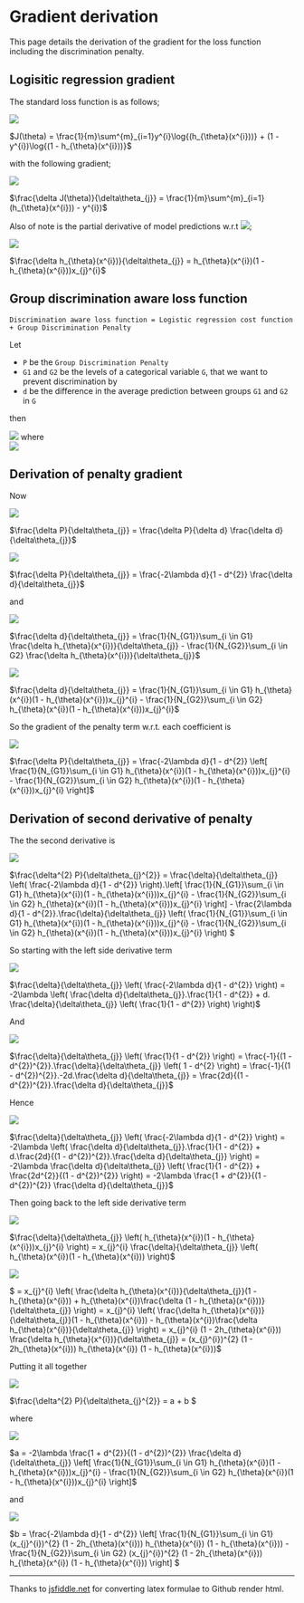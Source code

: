 # Gradient derivation

This page details the derivation of the gradient for the loss function including the discrimination penalty.

## Logisitic regression gradient

The standard loss function is as follows;

<img src="https://render.githubusercontent.com/render/math?math=%24J(%5Ctheta)%20%3D%20%5Cfrac%7B1%7D%7Bm%7D%5Csum%5E%7Bm%7D_%7Bi%3D1%7Dy%5E%7Bi%7D%5Clog%7B(h_%7B%5Ctheta%7D(x%5E%7Bi%7D))%7D%20%2B%20(1%20-%20y%5E%7Bi%7D)%5Clog%7B(1%20-%20h_%7B%5Ctheta%7D(x%5E%7Bi%7D))%7D%24">

$J(\theta) = \frac{1}{m}\sum^{m}_{i=1}y^{i}\log{(h_{\theta}(x^{i}))} + (1 - y^{i})\log{(1 - h_{\theta}(x^{i}))}$

with the following gradient;

<img src="https://render.githubusercontent.com/render/math?math=%24%5Cfrac%7B%5Cdelta%20J(%5Ctheta)%7D%7B%5Cdelta%5Ctheta_%7Bj%7D%7D%20%3D%20%5Cfrac%7B1%7D%7Bm%7D%5Csum%5E%7Bm%7D_%7Bi%3D1%7D(h_%7B%5Ctheta%7D(x%5E%7Bi%7D))%20-%20y%5E%7Bi%7D)%24">

$\frac{\delta J(\theta)}{\delta\theta_{j}} = \frac{1}{m}\sum^{m}_{i=1}(h_{\theta}(x^{i})) - y^{i})$

Also of note is the partial derivative of model predictions w.r.t <img src="https://render.githubusercontent.com/render/math?math=%24%5Ctheta_%7Bj%7D%24">;

<img src="https://render.githubusercontent.com/render/math?math=%24%5Cfrac%7B%5Cdelta%20h_%7B%5Ctheta%7D(x%5E%7Bi%7D)%7D%7B%5Cdelta%5Ctheta_%7Bj%7D%7D%20%3D%20h_%7B%5Ctheta%7D(x%5E%7Bi%7D)(1%20-%20h_%7B%5Ctheta%7D(x%5E%7Bi%7D))x_%7Bj%7D%5E%7Bi%7D%24">

$\frac{\delta h_{\theta}(x^{i})}{\delta\theta_{j}} = h_{\theta}(x^{i})(1 - h_{\theta}(x^{i}))x_{j}^{i}$

## Group discrimination aware loss function

`Discrimination aware loss function = Logistic regression cost function + Group Discrimination Penalty`

Let 
- `P` be the `Group Discrimination Penalty` 
- `G1` and `G2` be the levels of a categorical variable `G`, that we want to prevent discrimination by
- `d` be the difference in the average prediction between groups `G1` and `G2` in `G`

then

<img src="https://render.githubusercontent.com/render/math?math=%24P%20%3D%20%5Clambda%5Clog%7B(1%20-%20d%5E%7B2%7D)%7D%24"> where <br>
<img src="https://render.githubusercontent.com/render/math?math=%24d%20%3D%20%5Cfrac%7B1%7D%7BN_%7BG1%7D%7D%5Csum_%7Bi%20%5Cin%20G1%7Dh_%7B%5Ctheta%7D(x%5E%7Bi%7D)%20-%20%5Cfrac%7B1%7D%7BN_%7BG2%7D%7D%5Csum_%7Bi%20%5Cin%20G2%7Dh_%7B%5Ctheta%7D(x%5E%7Bi%7D)%24"> 

## Derivation of penalty gradient

Now 

<img src="https://render.githubusercontent.com/render/math?math=%24%5Cfrac%7B%5Cdelta%20P%7D%7B%5Cdelta%5Ctheta_%7Bj%7D%7D%20%3D%20%5Cfrac%7B%5Cdelta%20P%7D%7B%5Cdelta%20d%7D%20%5Cfrac%7B%5Cdelta%20d%7D%7B%5Cdelta%5Ctheta_%7Bj%7D%7D%24">

$\frac{\delta P}{\delta\theta_{j}} = \frac{\delta P}{\delta d} \frac{\delta d}{\delta\theta_{j}}$

<img src="https://render.githubusercontent.com/render/math?math=%24%5Cfrac%7B%5Cdelta%20P%7D%7B%5Cdelta%5Ctheta_%7Bj%7D%7D%20%3D%20%5Cfrac%7B-2%5Clambda%20d%7D%7B1%20-%20d%5E%7B2%7D%7D%20%5Cfrac%7B%5Cdelta%20d%7D%7B%5Cdelta%5Ctheta_%7Bj%7D%7D%24">

$\frac{\delta P}{\delta\theta_{j}} = \frac{-2\lambda d}{1 - d^{2}} \frac{\delta d}{\delta\theta_{j}}$

and

<img src="https://render.githubusercontent.com/render/math?math=%24%5Cfrac%7B%5Cdelta%20d%7D%7B%5Cdelta%5Ctheta_%7Bj%7D%7D%20%3D%20%5Cfrac%7B1%7D%7BN_%7BG1%7D%7D%5Csum_%7Bi%20%5Cin%20G1%7D%20%5Cfrac%7B%5Cdelta%20h_%7B%5Ctheta%7D(x%5E%7Bi%7D)%7D%7B%5Cdelta%5Ctheta_%7Bj%7D%7D%20-%20%5Cfrac%7B1%7D%7BN_%7BG2%7D%7D%5Csum_%7Bi%20%5Cin%20G2%7D%20%5Cfrac%7B%5Cdelta%20h_%7B%5Ctheta%7D(x%5E%7Bi%7D)%7D%7B%5Cdelta%5Ctheta_%7Bj%7D%7D%24">

$\frac{\delta d}{\delta\theta_{j}} = \frac{1}{N_{G1}}\sum_{i \in G1} \frac{\delta h_{\theta}(x^{i})}{\delta\theta_{j}} - \frac{1}{N_{G2}}\sum_{i \in G2} \frac{\delta h_{\theta}(x^{i})}{\delta\theta_{j}}$

<img src="https://render.githubusercontent.com/render/math?math=%24%5Cfrac%7B%5Cdelta%20d%7D%7B%5Cdelta%5Ctheta_%7Bj%7D%7D%20%3D%20%5Cfrac%7B1%7D%7BN_%7BG1%7D%7D%5Csum_%7Bi%20%5Cin%20G1%7D%20h_%7B%5Ctheta%7D(x%5E%7Bi%7D)(1%20-%20h_%7B%5Ctheta%7D(x%5E%7Bi%7D))x_%7Bj%7D%5E%7Bi%7D%20-%20%5Cfrac%7B1%7D%7BN_%7BG2%7D%7D%5Csum_%7Bi%20%5Cin%20G2%7D%20h_%7B%5Ctheta%7D(x%5E%7Bi%7D)(1%20-%20h_%7B%5Ctheta%7D(x%5E%7Bi%7D))x_%7Bj%7D%5E%7Bi%7D%24">

$\frac{\delta d}{\delta\theta_{j}} = \frac{1}{N_{G1}}\sum_{i \in G1} h_{\theta}(x^{i})(1 - h_{\theta}(x^{i}))x_{j}^{i} - \frac{1}{N_{G2}}\sum_{i \in G2} h_{\theta}(x^{i})(1 - h_{\theta}(x^{i}))x_{j}^{i}$

So the gradient of the penalty term w.r.t. each coefficient is

<img src="https://render.githubusercontent.com/render/math?math=%24%5Cfrac%7B%5Cdelta%20P%7D%7B%5Cdelta%5Ctheta_%7Bj%7D%7D%20%3D%20%5Cfrac%7B-2%5Clambda%20d%7D%7B1%20-%20d%5E%7B2%7D%7D%20%5Cleft%5B%20%5Cfrac%7B1%7D%7BN_%7BG1%7D%7D%5Csum_%7Bi%20%5Cin%20G1%7D%20h_%7B%5Ctheta%7D(x%5E%7Bi%7D)(1%20-%20h_%7B%5Ctheta%7D(x%5E%7Bi%7D))x_%7Bj%7D%5E%7Bi%7D%20-%20%5Cfrac%7B1%7D%7BN_%7BG2%7D%7D%5Csum_%7Bi%20%5Cin%20G2%7D%20h_%7B%5Ctheta%7D(x%5E%7Bi%7D)(1%20-%20h_%7B%5Ctheta%7D(x%5E%7Bi%7D))x_%7Bj%7D%5E%7Bi%7D%20%5Cright%5D%24">

$\frac{\delta P}{\delta\theta_{j}} = \frac{-2\lambda d}{1 - d^{2}} \left[ \frac{1}{N_{G1}}\sum_{i \in G1} h_{\theta}(x^{i})(1 - h_{\theta}(x^{i}))x_{j}^{i} - \frac{1}{N_{G2}}\sum_{i \in G2} h_{\theta}(x^{i})(1 - h_{\theta}(x^{i}))x_{j}^{i} \right]$

## Derivation of second derivative of penalty

The the second derivative is

<img src="https://render.githubusercontent.com/render/math?math=%24%5Cfrac%7B%5Cdelta%5E%7B2%7D%20P%7D%7B%5Cdelta%5Ctheta_%7Bj%7D%5E%7B2%7D%7D%20%3D%20%5Cfrac%7B%5Cdelta%7D%7B%5Cdelta%5Ctheta_%7Bj%7D%7D%20%5Cleft(%20%5Cfrac%7B-2%5Clambda%20d%7D%7B1%20-%20d%5E%7B2%7D%7D%20%5Cright).%5Cleft%5B%20%5Cfrac%7B1%7D%7BN_%7BG1%7D%7D%5Csum_%7Bi%20%5Cin%20G1%7D%20h_%7B%5Ctheta%7D(x%5E%7Bi%7D)(1%20-%20h_%7B%5Ctheta%7D(x%5E%7Bi%7D))x_%7Bj%7D%5E%7Bi%7D%20-%20%5Cfrac%7B1%7D%7BN_%7BG2%7D%7D%5Csum_%7Bi%20%5Cin%20G2%7D%20h_%7B%5Ctheta%7D(x%5E%7Bi%7D)(1%20-%20h_%7B%5Ctheta%7D(x%5E%7Bi%7D))x_%7Bj%7D%5E%7Bi%7D%20%5Cright%5D%20-%20%5Cfrac%7B2%5Clambda%20d%7D%7B1%20-%20d%5E%7B2%7D%7D.%5Cfrac%7B%5Cdelta%7D%7B%5Cdelta%5Ctheta_%7Bj%7D%7D%20%5Cleft(%20%5Cfrac%7B1%7D%7BN_%7BG1%7D%7D%5Csum_%7Bi%20%5Cin%20G1%7D%20h_%7B%5Ctheta%7D(x%5E%7Bi%7D)(1%20-%20h_%7B%5Ctheta%7D(x%5E%7Bi%7D))x_%7Bj%7D%5E%7Bi%7D%20-%20%5Cfrac%7B1%7D%7BN_%7BG2%7D%7D%5Csum_%7Bi%20%5Cin%20G2%7D%20h_%7B%5Ctheta%7D(x%5E%7Bi%7D)(1%20-%20h_%7B%5Ctheta%7D(x%5E%7Bi%7D))x_%7Bj%7D%5E%7Bi%7D%20%5Cright)%20%24">

$\frac{\delta^{2} P}{\delta\theta_{j}^{2}} = \frac{\delta}{\delta\theta_{j}} \left( \frac{-2\lambda d}{1 - d^{2}} \right).\left[ \frac{1}{N_{G1}}\sum_{i \in G1} h_{\theta}(x^{i})(1 - h_{\theta}(x^{i}))x_{j}^{i} - \frac{1}{N_{G2}}\sum_{i \in G2} h_{\theta}(x^{i})(1 - h_{\theta}(x^{i}))x_{j}^{i} \right] - \frac{2\lambda d}{1 - d^{2}}.\frac{\delta}{\delta\theta_{j}} \left( \frac{1}{N_{G1}}\sum_{i \in G1} h_{\theta}(x^{i})(1 - h_{\theta}(x^{i}))x_{j}^{i} - \frac{1}{N_{G2}}\sum_{i \in G2} h_{\theta}(x^{i})(1 - h_{\theta}(x^{i}))x_{j}^{i} \right) $

So starting with the left side derivative term

<img src="https://render.githubusercontent.com/render/math?math=%24%5Cfrac%7B%5Cdelta%7D%7B%5Cdelta%5Ctheta_%7Bj%7D%7D%20%5Cleft(%20%5Cfrac%7B-2%5Clambda%20d%7D%7B1%20-%20d%5E%7B2%7D%7D%20%5Cright)%20%3D%20-2%5Clambda%20%5Cleft(%20%5Cfrac%7B%5Cdelta%20d%7D%7B%5Cdelta%5Ctheta_%7Bj%7D%7D.%5Cfrac%7B1%7D%7B1%20-%20d%5E%7B2%7D%7D%20%2B%20d.%20%5Cfrac%7B%5Cdelta%7D%7B%5Cdelta%5Ctheta_%7Bj%7D%7D%20%5Cleft(%20%5Cfrac%7B1%7D%7B1%20-%20d%5E%7B2%7D%7D%20%5Cright)%20%5Cright)%24">

$\frac{\delta}{\delta\theta_{j}} \left( \frac{-2\lambda d}{1 - d^{2}} \right) = -2\lambda \left( \frac{\delta d}{\delta\theta_{j}}.\frac{1}{1 - d^{2}} + d. \frac{\delta}{\delta\theta_{j}} \left( \frac{1}{1 - d^{2}} \right) \right)$

And 

<img src="https://render.githubusercontent.com/render/math?math=%24%5Cfrac%7B%5Cdelta%7D%7B%5Cdelta%5Ctheta_%7Bj%7D%7D%20%5Cleft(%20%5Cfrac%7B1%7D%7B1%20-%20d%5E%7B2%7D%7D%20%5Cright)%20%3D%20%5Cfrac%7B-1%7D%7B(1%20-%20d%5E%7B2%7D)%5E%7B2%7D%7D.%5Cfrac%7B%5Cdelta%7D%7B%5Cdelta%5Ctheta_%7Bj%7D%7D%20%5Cleft(%201%20-%20d%5E%7B2%7D%20%5Cright)%20%3D%20%5Cfrac%7B-1%7D%7B(1%20-%20d%5E%7B2%7D)%5E%7B2%7D%7D.-2d.%5Cfrac%7B%5Cdelta%20d%7D%7B%5Cdelta%5Ctheta_%7Bj%7D%7D%20%3D%20%5Cfrac%7B2d%7D%7B(1%20-%20d%5E%7B2%7D)%5E%7B2%7D%7D.%5Cfrac%7B%5Cdelta%20d%7D%7B%5Cdelta%5Ctheta_%7Bj%7D%7D%24">

$\frac{\delta}{\delta\theta_{j}} \left( \frac{1}{1 - d^{2}} \right) = \frac{-1}{(1 - d^{2})^{2}}.\frac{\delta}{\delta\theta_{j}} \left( 1 - d^{2} \right) = \frac{-1}{(1 - d^{2})^{2}}.-2d.\frac{\delta d}{\delta\theta_{j}} = \frac{2d}{(1 - d^{2})^{2}}.\frac{\delta d}{\delta\theta_{j}}$

Hence 

<img src="https://render.githubusercontent.com/render/math?math=%24%5Cfrac%7B%5Cdelta%7D%7B%5Cdelta%5Ctheta_%7Bj%7D%7D%20%5Cleft(%20%5Cfrac%7B-2%5Clambda%20d%7D%7B1%20-%20d%5E%7B2%7D%7D%20%5Cright)%20%3D%20-2%5Clambda%20%5Cleft(%20%5Cfrac%7B%5Cdelta%20d%7D%7B%5Cdelta%5Ctheta_%7Bj%7D%7D.%5Cfrac%7B1%7D%7B1%20-%20d%5E%7B2%7D%7D%20%2B%20d.%5Cfrac%7B2d%7D%7B(1%20-%20d%5E%7B2%7D)%5E%7B2%7D%7D.%5Cfrac%7B%5Cdelta%20d%7D%7B%5Cdelta%5Ctheta_%7Bj%7D%7D%20%5Cright)%20%3D%20-2%5Clambda%20%5Cfrac%7B%5Cdelta%20d%7D%7B%5Cdelta%5Ctheta_%7Bj%7D%7D%20%5Cleft(%20%5Cfrac%7B1%7D%7B1%20-%20d%5E%7B2%7D%7D%20%2B%20%5Cfrac%7B2d%5E%7B2%7D%7D%7B(1%20-%20d%5E%7B2%7D)%5E%7B2%7D%7D%20%5Cright)%20%3D%20-2%5Clambda%20%5Cfrac%7B1%20%2B%20d%5E%7B2%7D%7D%7B(1%20-%20d%5E%7B2%7D)%5E%7B2%7D%7D%20%5Cfrac%7B%5Cdelta%20d%7D%7B%5Cdelta%5Ctheta_%7Bj%7D%7D%24">

$\frac{\delta}{\delta\theta_{j}} \left( \frac{-2\lambda d}{1 - d^{2}} \right) = -2\lambda \left( \frac{\delta d}{\delta\theta_{j}}.\frac{1}{1 - d^{2}} + d.\frac{2d}{(1 - d^{2})^{2}}.\frac{\delta d}{\delta\theta_{j}} \right) = -2\lambda \frac{\delta d}{\delta\theta_{j}} \left( \frac{1}{1 - d^{2}} + \frac{2d^{2}}{(1 - d^{2})^{2}} \right) = -2\lambda \frac{1 + d^{2}}{(1 - d^{2})^{2}} \frac{\delta d}{\delta\theta_{j}}$

Then going back to the left side derivative term

<img src="https://render.githubusercontent.com/render/math?math=%24%5Cfrac%7B%5Cdelta%7D%7B%5Cdelta%5Ctheta_%7Bj%7D%7D%20%5Cleft(%20h_%7B%5Ctheta%7D(x%5E%7Bi%7D)(1%20-%20h_%7B%5Ctheta%7D(x%5E%7Bi%7D))x_%7Bj%7D%5E%7Bi%7D%20%5Cright)%20%3D%20x_%7Bj%7D%5E%7Bi%7D%20%5Cfrac%7B%5Cdelta%7D%7B%5Cdelta%5Ctheta_%7Bj%7D%7D%20%5Cleft(%20h_%7B%5Ctheta%7D(x%5E%7Bi%7D)(1%20-%20h_%7B%5Ctheta%7D(x%5E%7Bi%7D))%20%5Cright)%24">

$\frac{\delta}{\delta\theta_{j}} \left( h_{\theta}(x^{i})(1 - h_{\theta}(x^{i}))x_{j}^{i} \right) = x_{j}^{i} \frac{\delta}{\delta\theta_{j}} \left( h_{\theta}(x^{i})(1 - h_{\theta}(x^{i})) \right)$

<img src="https://render.githubusercontent.com/render/math?math=%24%20%3D%20x_%7Bj%7D%5E%7Bi%7D%20%5Cleft(%20%5Cfrac%7B%5Cdelta%20h_%7B%5Ctheta%7D(x%5E%7Bi%7D)%7D%7B%5Cdelta%5Ctheta_%7Bj%7D%7D(1%20-%20h_%7B%5Ctheta%7D(x%5E%7Bi%7D))%20%2B%20h_%7B%5Ctheta%7D(x%5E%7Bi%7D)%5Cfrac%7B%5Cdelta%20(1%20-%20h_%7B%5Ctheta%7D(x%5E%7Bi%7D))%7D%7B%5Cdelta%5Ctheta_%7Bj%7D%7D%20%5Cright)%20%3D%20x_%7Bj%7D%5E%7Bi%7D%20%5Cleft(%20%5Cfrac%7B%5Cdelta%20h_%7B%5Ctheta%7D(x%5E%7Bi%7D)%7D%7B%5Cdelta%5Ctheta_%7Bj%7D%7D(1%20-%20h_%7B%5Ctheta%7D(x%5E%7Bi%7D))%20-%20h_%7B%5Ctheta%7D(x%5E%7Bi%7D)%5Cfrac%7B%5Cdelta%20h_%7B%5Ctheta%7D(x%5E%7Bi%7D)%7D%7B%5Cdelta%5Ctheta_%7Bj%7D%7D%20%5Cright)%20%3D%20x_%7Bj%7D%5E%7Bi%7D%20(1%20-%202h_%7B%5Ctheta%7D(x%5E%7Bi%7D))%20%5Cfrac%7B%5Cdelta%20h_%7B%5Ctheta%7D(x%5E%7Bi%7D)%7D%7B%5Cdelta%5Ctheta_%7Bj%7D%7D%20%3D%20(x_%7Bj%7D%5E%7Bi%7D)%5E%7B2%7D%20(1%20-%202h_%7B%5Ctheta%7D(x%5E%7Bi%7D))%20h_%7B%5Ctheta%7D(x%5E%7Bi%7D)%20(1%20-%20h_%7B%5Ctheta%7D(x%5E%7Bi%7D))%24">

$ = x_{j}^{i} \left( \frac{\delta h_{\theta}(x^{i})}{\delta\theta_{j}}(1 - h_{\theta}(x^{i})) + h_{\theta}(x^{i})\frac{\delta (1 - h_{\theta}(x^{i}))}{\delta\theta_{j}} \right) = x_{j}^{i} \left( \frac{\delta h_{\theta}(x^{i})}{\delta\theta_{j}}(1 - h_{\theta}(x^{i})) - h_{\theta}(x^{i})\frac{\delta h_{\theta}(x^{i})}{\delta\theta_{j}} \right) = x_{j}^{i} (1 - 2h_{\theta}(x^{i})) \frac{\delta h_{\theta}(x^{i})}{\delta\theta_{j}} = (x_{j}^{i})^{2} (1 - 2h_{\theta}(x^{i})) h_{\theta}(x^{i}) (1 - h_{\theta}(x^{i}))$

Putting it all together

<img src="https://render.githubusercontent.com/render/math?math=%24%5Cfrac%7B%5Cdelta%5E%7B2%7D%20P%7D%7B%5Cdelta%5Ctheta_%7Bj%7D%5E%7B2%7D%7D%20%3D%20a%20%2B%20b%20%24">

$\frac{\delta^{2} P}{\delta\theta_{j}^{2}} = a + b $

where

<img src="https://render.githubusercontent.com/render/math?math=%24a%20%3D%20-2%5Clambda%20%5Cfrac%7B1%20%2B%20d%5E%7B2%7D%7D%7B(1%20-%20d%5E%7B2%7D)%5E%7B2%7D%7D%20%5Cfrac%7B%5Cdelta%20d%7D%7B%5Cdelta%5Ctheta_%7Bj%7D%7D%20%5Cleft%5B%20%5Cfrac%7B1%7D%7BN_%7BG1%7D%7D%5Csum_%7Bi%20%5Cin%20G1%7D%20h_%7B%5Ctheta%7D(x%5E%7Bi%7D)(1%20-%20h_%7B%5Ctheta%7D(x%5E%7Bi%7D))x_%7Bj%7D%5E%7Bi%7D%20-%20%5Cfrac%7B1%7D%7BN_%7BG2%7D%7D%5Csum_%7Bi%20%5Cin%20G2%7D%20h_%7B%5Ctheta%7D(x%5E%7Bi%7D)(1%20-%20h_%7B%5Ctheta%7D(x%5E%7Bi%7D))x_%7Bj%7D%5E%7Bi%7D%20%5Cright%5D%24">

$a = -2\lambda \frac{1 + d^{2}}{(1 - d^{2})^{2}} \frac{\delta d}{\delta\theta_{j}} \left[ \frac{1}{N_{G1}}\sum_{i \in G1} h_{\theta}(x^{i})(1 - h_{\theta}(x^{i}))x_{j}^{i} - \frac{1}{N_{G2}}\sum_{i \in G2} h_{\theta}(x^{i})(1 - h_{\theta}(x^{i}))x_{j}^{i} \right]$

and 

<img src="https://render.githubusercontent.com/render/math?math=%24b%20%3D%20%5Cfrac%7B-2%5Clambda%20d%7D%7B1%20-%20d%5E%7B2%7D%7D%20%5Cleft%5B%20%5Cfrac%7B1%7D%7BN_%7BG1%7D%7D%5Csum_%7Bi%20%5Cin%20G1%7D%20(x_%7Bj%7D%5E%7Bi%7D)%5E%7B2%7D%20(1%20-%202h_%7B%5Ctheta%7D(x%5E%7Bi%7D))%20h_%7B%5Ctheta%7D(x%5E%7Bi%7D)%20(1%20-%20h_%7B%5Ctheta%7D(x%5E%7Bi%7D))%20-%20%5Cfrac%7B1%7D%7BN_%7BG2%7D%7D%5Csum_%7Bi%20%5Cin%20G2%7D%20(x_%7Bj%7D%5E%7Bi%7D)%5E%7B2%7D%20(1%20-%202h_%7B%5Ctheta%7D(x%5E%7Bi%7D))%20h_%7B%5Ctheta%7D(x%5E%7Bi%7D)%20(1%20-%20h_%7B%5Ctheta%7D(x%5E%7Bi%7D))%20%5Cright%5D%20%24">

$b = \frac{-2\lambda d}{1 - d^{2}} \left[ \frac{1}{N_{G1}}\sum_{i \in G1} (x_{j}^{i})^{2} (1 - 2h_{\theta}(x^{i})) h_{\theta}(x^{i}) (1 - h_{\theta}(x^{i})) - \frac{1}{N_{G2}}\sum_{i \in G2} (x_{j}^{i})^{2} (1 - 2h_{\theta}(x^{i})) h_{\theta}(x^{i}) (1 - h_{\theta}(x^{i})) \right] $

----

Thanks to [jsfiddle.net](https://jsfiddle.net/8ndx694g/) for converting latex formulae to Github render html. 
